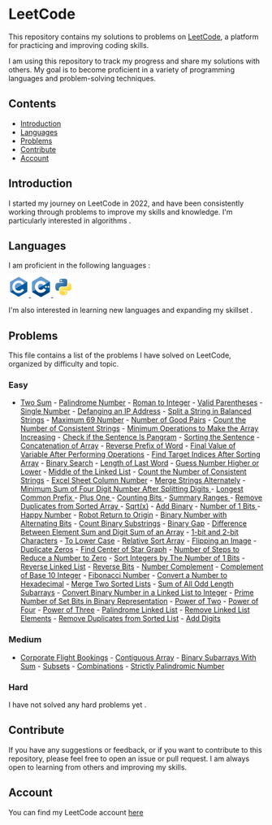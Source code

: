 # LeetCode

This repository contains my solutions to problems on [LeetCode](https://leetcode.com/), a platform for practicing and improving coding skills.

I am using this repository to track my progress and share my solutions with others.
My goal is to become proficient in a variety of programming languages and problem-solving techniques.

## Contents

- [Introduction](#introduction)
- [Languages](#languages)
- [Problems](#problems)
- [Contribute](#contribute)
- [Account](#account)

## Introduction

I started my journey on LeetCode in 2022, and have been consistently working through problems to improve my skills and knowledge. I'm particularly interested in algorithms .

## Languages

I am proficient in the following languages :

<a href="https://www.cprogramming.com/" target="_blank" rel="noreferrer"> <img src="https://raw.githubusercontent.com/devicons/devicon/master/icons/c/c-original.svg" alt="c" width="40" height="40"/> </a> <a href="https://www.w3schools.com/cpp/" target="_blank" rel="noreferrer"> <img src="https://raw.githubusercontent.com/devicons/devicon/master/icons/cplusplus/cplusplus-original.svg" alt="cplusplus" width="40" height="40"/> </a> <a href="https://www.python.org" target="_blank" rel="noreferrer"> <img src="https://raw.githubusercontent.com/devicons/devicon/master/icons/python/python-original.svg" alt="python" width="40" height="40"/> </a> </p>
I'm also interested in learning new languages and expanding my skillset .

## Problems

This file contains a list of the problems I have solved on LeetCode, organized by difficulty and topic.

### Easy

- [Two Sum](https://leetcode.com/problems/two-sum/) - [Palindrome Number](https://leetcode.com/problems/palindrome-number/) - [Roman to Integer](https://leetcode.com/problems/roman-to-integer/) - [Valid Parentheses](https://leetcode.com/problems/valid-parentheses/) - [Single Number](https://leetcode.com/problems/single-number/) - [Defanging an IP Address](https://leetcode.com/problems/defanging-an-ip-address/) - [Split a String in Balanced Strings](https://leetcode.com/problems/split-a-string-in-balanced-strings/) - [Maximum 69 Number](https://leetcode.com/problems/maximum-69-number/) - [Number of Good Pairs](https://leetcode.com/problems/number-of-good-pairs/) - [Count the Number of Consistent Strings](https://leetcode.com/problems/count-the-number-of-consistent-strings/) - [Minimum Operations to Make the Array Increasing](https://leetcode.com/problems/minimum-operations-to-make-the-array-increasing/) - [Check if the Sentence Is Pangram](https://leetcode.com/problems/check-if-the-sentence-is-pangram/) - [Sorting the Sentence](https://leetcode.com/problems/sorting-the-sentence/) - [Concatenation of Array](https://leetcode.com/problems/concatenation-of-array/) - [Reverse Prefix of Word](https://leetcode.com/problems/reverse-prefix-of-word/) - [Final Value of Variable After Performing Operations](https://leetcode.com/problems/final-value-of-variable-after-performing-operations/) - [Find Target Indices After Sorting Array](https://leetcode.com/problems/find-target-indices-after-sorting-array/) - [Binary Search](https://leetcode.com/problems/binary-search/) - [Length of Last Word](https://leetcode.com/problems/length-of-last-word/) - [Guess Number Higher or Lower](https://leetcode.com/problems/guess-number-higher-or-lower/) - [Middle of the Linked List](https://leetcode.com/problems/middle-of-the-linked-list/) - [Count the Number of Consistent Strings](https://leetcode.com/problems/count-the-number-of-consistent-strings/) - [Excel Sheet Column Number](https://leetcode.com/problems/excel-sheet-column-number/) - [Merge Strings Alternately](https://leetcode.com/problems/merge-strings-alternately/) - [Minimum Sum of Four Digit Number After Splitting Digits
](https://leetcode.com/problems/minimum-sum-of-four-digit-number-after-splitting-digits/) - [Longest Common Prefix
](https://leetcode.com/problems/longest-common-prefix/) - [Plus One
](https://leetcode.com/problems/plus-one/) - [Counting Bits
](https://leetcode.com/problems/counting-bits/) - [Summary Ranges
](https://leetcode.com/problems/summary-ranges/) - [Remove Duplicates from Sorted Array
](https://leetcode.com/problems/remove-duplicates-from-sorted-array/) - [Sqrt(x)](https://leetcode.com/problems/sqrtx/) - [Add Binary](https://leetcode.com/problems/add-binary/) - [Number of 1 Bits
](https://leetcode.com/problems/number-of-1-bits/) - [Happy Number](https://leetcode.com/problems/happy-number/) - [Robot Return to Origin](https://leetcode.com/problems/robot-return-to-origin/) - [Binary Number with Alternating Bits](https://leetcode.com/problems/binary-number-with-alternating-bits/) - [Count Binary Substrings](https://leetcode.com/problems/count-binary-substrings/) - [Binary Gap](https://leetcode.com/problems/binary-gap/) - [Difference Between Element Sum and Digit Sum of an Array](https://leetcode.com/problems/difference-between-element-sum-and-digit-sum-of-an-array/) - [1-bit and 2-bit Characters](https://leetcode.com/problems/1-bit-and-2-bit-characters/) - [To Lower Case](https://leetcode.com/problems/to-lower-case/) - [Relative Sort Array](https://leetcode.com/problems/relative-sort-array/) - [Flipping an Image](https://leetcode.com/problems/flipping-an-image/) - [Duplicate Zeros](https://leetcode.com/problems/duplicate-zeros/) - [Find Center of Star Graph](https://leetcode.com/problems/find-center-of-star-graph/) - [Number of Steps to Reduce a Number to Zero](https://leetcode.com/problems/number-of-steps-to-reduce-a-number-to-zero/) - [Sort Integers by The Number of 1 Bits](https://leetcode.com/problems/sort-integers-by-the-number-of-1-bits/) - [Reverse Linked List](https://leetcode.com/problems/reverse-linked-list/) - [Reverse Bits](https://leetcode.com/problems/reverse-bits/) - [Number Complement](https://leetcode.com/problems/number-complement/) - [Complement of Base 10 Integer](https://leetcode.com/problems/complement-of-base-10-integer/) - [Fibonacci Number](https://leetcode.com/problems/fibonacci-number/) - [Convert a Number to Hexadecimal](https://leetcode.com/problems/convert-a-number-to-hexadecimal/) - [Merge Two Sorted Lists](https://leetcode.com/problems/merge-two-sorted-lists/) - [Sum of All Odd Length Subarrays](https://leetcode.com/problems/sum-of-all-odd-length-subarrays/) - [Convert Binary Number in a Linked List to Integer](https://leetcode.com/problems/convert-binary-number-in-a-linked-list-to-integer/) - [Prime Number of Set Bits in Binary Representation](https://leetcode.com/problems/prime-number-of-set-bits-in-binary-representation/) - [Power of Two](https://leetcode.com/problems/power-of-two/) - [Power of Four](https://leetcode.com/problems/power-of-four/) - [Power of Three](https://leetcode.com/problems/power-of-three/) - [Palindrome Linked List](https://leetcode.com/problems/palindrome-linked-list/) - [Remove Linked List Elements](https://leetcode.com/problems/remove-linked-list-elements/) - [Remove Duplicates from Sorted List](https://leetcode.com/problems/remove-duplicates-from-sorted-list/) - [Add Digits](https://leetcode.com/problems/add-digits/)

### Medium

- [Corporate Flight Bookings](https://leetcode.com/problems/corporate-flight-bookings/) - [Contiguous Array](https://leetcode.com/problems/contiguous-array/) - [Binary Subarrays With Sum](https://leetcode.com/problems/binary-subarrays-with-sum/) - [Subsets](https://leetcode.com/problems/subsets/) - [Combinations](https://leetcode.com/problems/combinations/) - [Strictly Palindromic Number](https://leetcode.com/problems/strictly-palindromic-number/)

### Hard

I have not solved any hard problems yet .

## Contribute

If you have any suggestions or feedback, or if you want to contribute to this repository, please feel free to open an issue or pull request. I am always open to learning from others and improving my skills.

## Account

You can find my LeetCode account 
<a href="https://leetcode.com/khaledKammoun" target="_blank">here</a>
